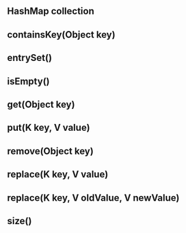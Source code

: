 ## HashMap collection
## containsKey(Object key)
## entrySet()
## isEmpty()
## get(Object key)
## put(K key, V value)
## remove(Object key)
## replace(K key, V value)
## replace(K key, V oldValue, V newValue)
## size()